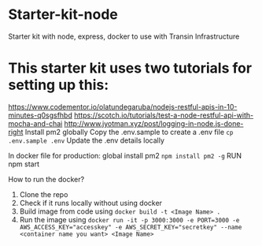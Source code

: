 # Starter-kit-node
Starter kit with node, express, docker to use with Transin Infrastructure

# This starter kit uses two tutorials for setting up this:
https://www.codementor.io/olatundegaruba/nodejs-restful-apis-in-10-minutes-q0sgsfhbd
https://scotch.io/tutorials/test-a-node-restful-api-with-mocha-and-chai
http://www.jyotman.xyz/post/logging-in-node.js-done-right
Install pm2 globally
Copy the .env.sample to create a .env file
`cp .env.sample .env`
Update the .env details locally

In docker file for production:
global install pm2
`npm install pm2 -g`
RUN npm start


How to run the docker?
1. Clone the repo
2. Check if it runs locally without using docker
3. Build image from code using `docker build -t <Image Name> .`
4. Run the image using `docker run -it -p 3000:3000 -e PORT=3000 -e AWS_ACCESS_KEY="accesskey" -e AWS_SECRET_KEY="secretkey" --name <container name you want> <Image Name>` 



